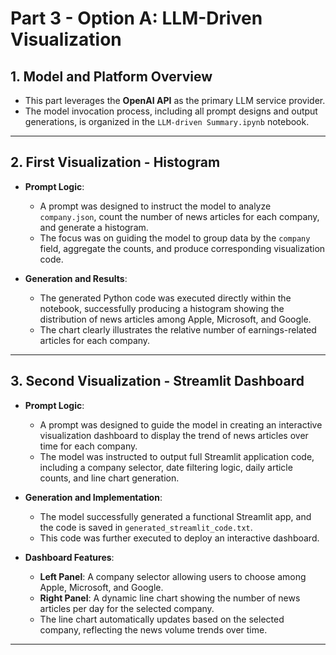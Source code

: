 # Part 3 - Option A: LLM-Driven Visualization

## 1. Model and Platform Overview

- This part leverages the **OpenAI API** as the primary LLM service provider.
- The model invocation process, including all prompt designs and output generations, is organized in the `LLM-driven Summary.ipynb` notebook.

---

## 2. First Visualization - Histogram

- **Prompt Logic**:
  - A prompt was designed to instruct the model to analyze `company.json`, count the number of news articles for each company, and generate a histogram.
  - The focus was on guiding the model to group data by the `company` field, aggregate the counts, and produce corresponding visualization code.

- **Generation and Results**:
  - The generated Python code was executed directly within the notebook, successfully producing a histogram showing the distribution of news articles among Apple, Microsoft, and Google.
  - The chart clearly illustrates the relative number of earnings-related articles for each company.

---

## 3. Second Visualization - Streamlit Dashboard

- **Prompt Logic**:
  - A prompt was designed to guide the model in creating an interactive visualization dashboard to display the trend of news articles over time for each company.
  - The model was instructed to output full Streamlit application code, including a company selector, date filtering logic, daily article counts, and line chart generation.

- **Generation and Implementation**:
  - The model successfully generated a functional Streamlit app, and the code is saved in `generated_streamlit_code.txt`.
  - This code was further executed to deploy an interactive dashboard.

- **Dashboard Features**:
  - **Left Panel**: A company selector allowing users to choose among Apple, Microsoft, and Google.
  - **Right Panel**: A dynamic line chart showing the number of news articles per day for the selected company.
  - The line chart automatically updates based on the selected company, reflecting the news volume trends over time.

---
